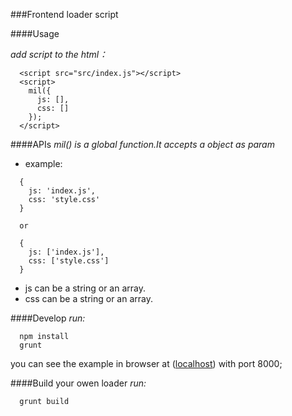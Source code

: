 ###Frontend loader script

####Usage

*add script to the html：*
```
  <script src="src/index.js"></script>
  <script>
    mil({
      js: [],
      css: []
    });
  </script>
```

####APIs
*mil() is a global function.It accepts a object as param*
- example:
```
  {
    js: 'index.js',
    css: 'style.css'
  }

  or

  {
    js: ['index.js'],
    css: ['style.css']
  }
```
- js can be a string or an array.
- css can be a string or an array.

####Develop
*run:*
```
  npm install
  grunt
```
you can see the example in browser at ([localhost](127.0.0.1:8000)) with port 8000;

####Build your owen loader
*run:*
```
  grunt build
```